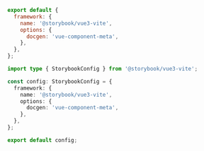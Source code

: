 <!-- TODO: Vet this example for CSF Next compatibility -->

```js filename=".storybook/main.js" renderer="vue" language="js"
export default {
  framework: {
    name: '@storybook/vue3-vite',
    options: {
      docgen: 'vue-component-meta',
    },
  },
};
```

```ts filename=".storybook/main.ts" renderer="vue" language="ts"
import type { StorybookConfig } from '@storybook/vue3-vite';

const config: StorybookConfig = {
  framework: {
    name: '@storybook/vue3-vite',
    options: {
      docgen: 'vue-component-meta',
    },
  },
};

export default config;
```

